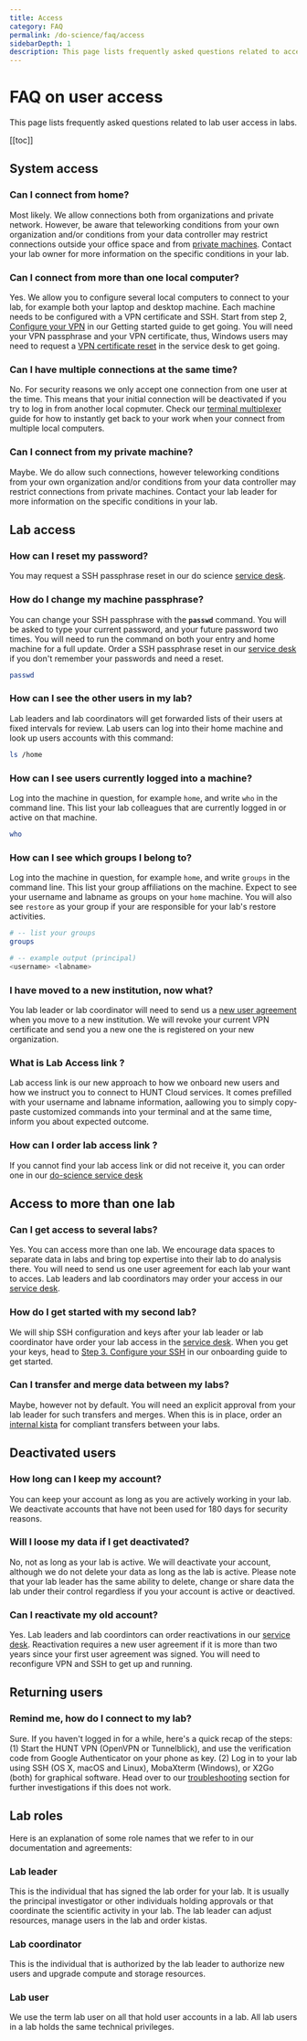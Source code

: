 ```yaml
---
title: Access
category: FAQ
permalink: /do-science/faq/access
sidebarDepth: 1
description: This page lists frequently asked questions related to access for lab users.
---
```


# FAQ on user access

This page lists frequently asked questions related to lab user access in labs.

[[toc]]



## System access

### Can I connect from home?

Most likely. We allow connections both from organizations and private network. However, be aware that teleworking conditions from your own organization and/or conditions from your data controller may restrict connections outside your office space and from [private machines](#can-i-connect-from-my-private-machine). Contact your lab owner for more information on the specific conditions in your lab.

### Can I connect from more than one local computer?

Yes. We allow you to configure several local computers to connect to your lab, for example both your laptop and desktop machine. Each machine needs to be configured with a VPN certificate and SSH. Start from step 2, [Configure your VPN](/do-science/lab-access/configure-vpn/) in our Getting started guide to get going. You will need your VPN passphrase and your VPN certificate, thus, Windows users may need to request a [VPN certificate reset](/do-science/service-desk/#vpn-certificate-reset) in the service desk to get going.

### Can I have multiple connections at the same time?

No. For security reasons we only accept one connection from one user at the time. This means that your initial connection will be deactivated if you try to log in from another local copmuter. Check our [terminal multiplexer](/do-science/tools/technical/terminal-multiplexers/) guide for how to instantly get back to your work when your connect from multiple local computers.

### Can I connect from my private machine?

Maybe. We do allow such connections, however teleworking conditions from your own organization and/or conditions from your data controller may restrict connections from private machines. Contact your lab leader for more information on the specific conditions in your lab.







## Lab access

### How can I reset my password? 

You may request a SSH passphrase reset in our do science [service desk](/do-science/service-desk/#ssh-passphrase-reset).

### How do I change my machine passphrase?

You can change your SSH passphrase with the **`passwd`** command. You will be asked to type your current password, and your future password two times. You will need to run the command on both your entry and home machine for a full update. Order a SSH passphrase reset in our [service desk](/do-science/service-desk/#ssh-passphrase-reset) if you don't remember your passwords and need a reset.

```bash
passwd
```

### How can I see the other users in my lab?

Lab leaders and lab coordinators will get forwarded lists of their users at fixed intervals for review. Lab users can log into their home machine and look up users accounts with this command:

```bash
ls /home
```

### How can I see users currently logged into a machine?

Log into the machine in question, for example `home`, and write `who` in the command line. This list your lab colleagues that are currently logged in or active on that machine.

```bash
who
```

### How can I see which groups I belong to? 

Log into the machine in question, for example `home`, and write `groups` in the command line. This list your group affiliations on the machine. Expect to see your username and labname as groups on your `home` machine. You will also see `restore` as your group if your are responsible for your lab's restore activities.

```bash 
# -- list your groups
groups

# -- example output (principal)
<username> <labname>
```


### I have moved to a new institution, now what? 

You lab leader or lab coordinator will need to send us a [new user agreement](/administer-science/service-desk/lab-orders/#add-a-new-lab-user) when you move to a new institution. We will revoke your current VPN certificate and send you a new one the is registered on your new organization.


### What is Lab Access link ? 

Lab access link is our new approach to how we onboard new users and how we instruct you to connect to HUNT Cloud services.
It comes prefilled with your username and labname information, aallowing you to simply copy-paste customized commands into your terminal and at the same time, inform you about expected outcome.


### How can I order lab access link ?

If you cannot find your lab access link or did not receive it, you can order one in our [do-science service desk](/do-science/service-desk/#request-lab-access-reissue)


## Access to more than one lab

### Can I get access to several labs?

Yes. You can access more than one lab. We encourage data spaces to separate data in labs and bring top expertise into their lab to do analysis there. You will need to send us one user agreement for each lab your want to acces. Lab leaders and lab coordinators may order your access in our [service desk](/administer-science/service-desk/lab-orders/#add-a-new-lab-user).

### How do I get started with my second lab?

We will ship SSH configuration and keys after your lab leader or lab coordinator have order your lab access in the [service desk](/administer-science/service-desk/lab-orders/#add-a-new-lab-user). When you get your keys, head to [Step 3. Configure your SSH](/do-science/lab-access/configure-ssh/) in our onboarding guide to get started.

### Can I transfer and merge data between my labs?

Maybe, however not by default. You will need an explicit approval from your lab leader for such transfers and merges. When this is in place, order an [internal kista](/administer-science/service-desk/lab-orders/#internal-kista) for compliant transfers between your labs.












## Deactivated users

### How long can I keep my account?

You can keep your account as long as you are actively working in your lab. We deactivate accounts that have not been used for 180 days for security reasons.

### Will I loose my data if I get deactivated? 

No, not as long as your lab is active. We will deactivate your account, although we do not delete your data as long as the lab is active. Please note that your lab leader has the same ability to delete, change or share data the lab under their control regardless if you your account is active or deactived. 

### Can I reactivate my old account?

Yes. Lab leaders and lab coordintors can order reactivations in our [service desk](/administer-science/service-desk/lab-orders/#reactivate-lab-user). Reactivation requires a new user agreement if it is more than two years since your first user agreement was signed. You will need to reconfigure VPN and SSH to get up and running.



## Returning users

### Remind me, how do I connect to my lab?

Sure. If you haven't logged in for a while, here's a quick recap of the steps: (1) Start the HUNT VPN (OpenVPN or Tunnelblick), and use the verification code from Google Authenticator on your phone as key. (2) Log in to your lab using SSH (OS X, macOS and Linux), MobaXterm (Windows), or X2Go (both) for graphical software. Head over to our [troubleshooting](/do-science/troubleshooting/connection) section for further investigations if this does not work.




## Lab roles

Here is an explanation of some role names that we refer to in our documentation and agreements:

###  Lab leader

This is the individual that has signed the lab order for your lab. It is usually the principal investigator or other individuals holding approvals or that coordinate the scientific activity in your lab. The lab leader can adjust resources, manage users in the lab and order kistas.

### Lab coordinator

This is the individual that is authorized by the lab leader to authorize new users and upgrade compute and storage resources.

### Lab user

We use the term lab user on all that hold user accounts in a lab. All lab users in a lab holds the same technical privileges.


